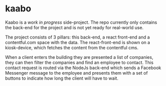 # kaabo

Kaabo is a *work in progress* side-project. The repo currently only contains the back-end for the project and is not yet ready for real-world use.

The project consists of 3 pillars: this back-end, a react front-end and a contentful.com space with the data.
The react-front-end is shown on a kiosk-device, which fetches the content from the contentful cms.

When a client enters the building they are presented a list of companies, they can then filter the companies and
find an employee to contact. This contact request is routed via the NodeJs back-end which sends a Facebook Messenger message to the employee and presents them with a set of buttons to indicate how long the client will have to wait. 
